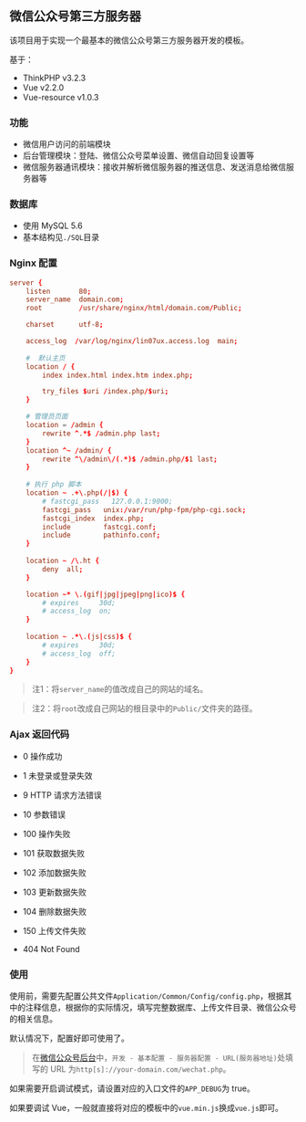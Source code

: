 ## 微信公众号第三方服务器

该项目用于实现一个最基本的微信公众号第三方服务器开发的模板。

基于：

- ThinkPHP v3.2.3
- Vue v2.2.0
- Vue-resource v1.0.3

### 功能

- 微信用户访问的前端模块
- 后台管理模块：登陆、微信公众号菜单设置、微信自动回复设置等
- 微信服务器通讯模块：接收并解析微信服务器的推送信息、发送消息给微信服务器等

### 数据库

- 使用 MySQL 5.6
- 基本结构见`./SQL`目录

### Nginx 配置

```conf
server {
    listen       80;
    server_name  domain.com;
    root         /usr/share/nginx/html/domain.com/Public;

    charset      utf-8;

    access_log  /var/log/nginx/lin07ux.access.log  main;
    
    #  默认主页
    location / {
        index index.html index.htm index.php;

        try_files $uri /index.php/$uri;
    }

    # 管理员页面
    location = /admin {
        rewrite ^.*$ /admin.php last;
    }
    location ^~ /admin/ {
        rewrite ^\/admin\/(.*)$ /admin.php/$1 last;
    }
     
    # 执行 php 脚本
    location ~ .+\.php(/|$) {
        # fastcgi_pass   127.0.0.1:9000;
        fastcgi_pass   unix:/var/run/php-fpm/php-cgi.sock;
        fastcgi_index  index.php;
        include        fastcgi.conf;
        include        pathinfo.conf;
    }
        
    location ~ /\.ht {
        deny  all;
    }

    location ~* \.(gif|jpg|jpeg|png|ico)$ {                                            
        # expires     30d;
        # access_log  on;                                                  
    }
    
    location ~ .*\.(js|css)$ {
        # expires     30d;
        # access_log  off;
    }
}  
```

> 注1：将`server_name`的值改成自己的网站的域名。

> 注2：将`root`改成自己网站的根目录中的`Public/`文件夹的路径。


### Ajax 返回代码

- 0    操作成功
- 1    未登录或登录失效

- 9    HTTP 请求方法错误
- 10   参数错误

- 100  操作失败
- 101  获取数据失败
- 102  添加数据失败
- 103  更新数据失败
- 104  删除数据失败

- 150  上传文件失败

- 404  Not Found

### 使用
使用前，需要先配置公共文件`Application/Common/Config/config.php`，根据其中的注释信息，根据你的实际情况，填写完整数据库、上传文件目录、微信公众号的相关信息。

默认情况下，配置好即可使用了。

> 在[微信公众号后台](https://mp.weixin.qq.com)中，`开发 - 基本配置 - 服务器配置 - URL(服务器地址)`处填写的 URL 为`http[s]://your-domain.com/wechat.php`。

如果需要开启调试模式，请设置对应的入口文件的`APP_DEBUG`为 true。

如果要调试 Vue，一般就直接将对应的模板中的`vue.min.js`换成`vue.js`即可。